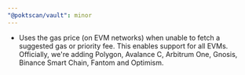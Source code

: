 ```yaml
---
"@poktscan/vault": minor
---
```


* Uses the gas price (on EVM networks) when unable to fetch a suggested gas or priority fee. This enables support for all EVMs. Officially, we're adding Polygon, Avalance C, Arbitrum One, Gnosis, Binance Smart Chain, Fantom and Optimism.
